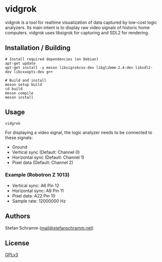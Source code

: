 # vidgrok

vidgrok is a tool for realtime visualization of data captured by low-cost logic analyzers. Its main intent is to display raw video signals of historic home computers. vidgrok uses libsigrok for capturing and SDL2 for rendering.

## Installation / Building

    # Install required dependencies (on Debian)
    apt-get update
    apt-get install -y meson libsigrokcxx-dev libglibmm-2.4-dev libsdl2-dev libcxxopts-dev g++
    
    # Build and install
    meson setup build
    cd build
    meson compile
    meson install

## Usage

    vidgrok

For displaying a video signal, the logic analyzer needs to be connected to these signals:

- Ground
- Vertical sync (Default: Channel 0)
- Horizontal sync (Default: Channel 1)
- Pixel data (Default: Channel 2)

### Example (Robotron Z 1013)

- Vertical sync: A6 Pin 12
- Horizontal sync: A9 Pin 11
- Pixel data: A22 Pin 10
- Sample rate: 12000000 Hz

## Authors

Stefan Schramm (<mail@stefanschramm.net>)

## License

[GPLv3](https://www.gnu.org/licenses/gpl-3.0)
